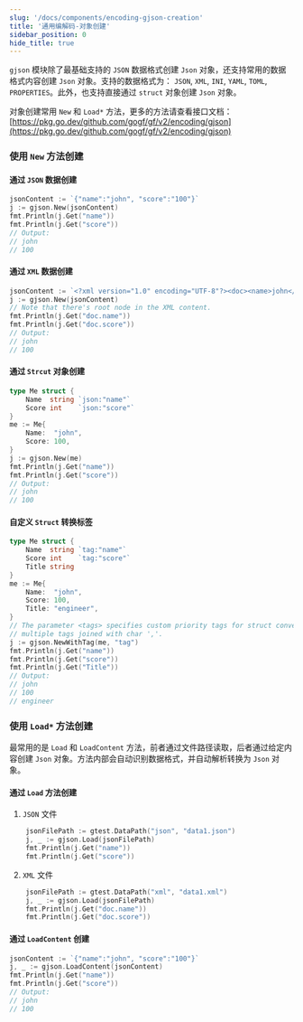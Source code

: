 ```yaml
---
slug: '/docs/components/encoding-gjson-creation'
title: '通用编解码-对象创建'
sidebar_position: 0
hide_title: true
---
```


`gjson` 模块除了最基础支持的 `JSON` 数据格式创建 `Json` 对象，还支持常用的数据格式内容创建 `Json` 对象。支持的数据格式为： `JSON`, `XML`, `INI`, `YAML`, `TOML`, `PROPERTIES`。此外，也支持直接通过 `struct` 对象创建 `Json` 对象。

对象创建常用 `New` 和 `Load*` 方法，更多的方法请查看接口文档： [https://pkg.go.dev/github.com/gogf/gf/v2/encoding/gjson](https://pkg.go.dev/github.com/gogf/gf/v2/encoding/gjson)

### 使用 `New` 方法创建

#### 通过 `JSON` 数据创建

```go
jsonContent := `{"name":"john", "score":"100"}`
j := gjson.New(jsonContent)
fmt.Println(j.Get("name"))
fmt.Println(j.Get("score"))
// Output:
// john
// 100
```

#### 通过 `XML` 数据创建

```go
jsonContent := `<?xml version="1.0" encoding="UTF-8"?><doc><name>john</name><score>100</score></doc>`
j := gjson.New(jsonContent)
// Note that there's root node in the XML content.
fmt.Println(j.Get("doc.name"))
fmt.Println(j.Get("doc.score"))
// Output:
// john
// 100
```

#### 通过 `Strcut` 对象创建

```go
type Me struct {
    Name  string `json:"name"`
    Score int    `json:"score"`
}
me := Me{
    Name:  "john",
    Score: 100,
}
j := gjson.New(me)
fmt.Println(j.Get("name"))
fmt.Println(j.Get("score"))
// Output:
// john
// 100
```

#### 自定义 `Struct` 转换标签

```go
type Me struct {
    Name  string `tag:"name"`
    Score int    `tag:"score"`
    Title string
}
me := Me{
    Name:  "john",
    Score: 100,
    Title: "engineer",
}
// The parameter <tags> specifies custom priority tags for struct conversion to map,
// multiple tags joined with char ','.
j := gjson.NewWithTag(me, "tag")
fmt.Println(j.Get("name"))
fmt.Println(j.Get("score"))
fmt.Println(j.Get("Title"))
// Output:
// john
// 100
// engineer
```

### 使用 `Load*` 方法创建

最常用的是 `Load` 和 `LoadContent` 方法，前者通过文件路径读取，后者通过给定内容创建 `Json` 对象。方法内部会自动识别数据格式，并自动解析转换为 `Json` 对象。

#### 通过 `Load` 方法创建

1. `JSON` 文件

```go
    jsonFilePath := gtest.DataPath("json", "data1.json")
    j, _ := gjson.Load(jsonFilePath)
    fmt.Println(j.Get("name"))
    fmt.Println(j.Get("score"))
```

2. `XML` 文件

```go
    jsonFilePath := gtest.DataPath("xml", "data1.xml")
    j, _ := gjson.Load(jsonFilePath)
    fmt.Println(j.Get("doc.name"))
    fmt.Println(j.Get("doc.score"))
```


#### 通过 `LoadContent` 创建

```go
jsonContent := `{"name":"john", "score":"100"}`
j, _ := gjson.LoadContent(jsonContent)
fmt.Println(j.Get("name"))
fmt.Println(j.Get("score"))
// Output:
// john
// 100
```